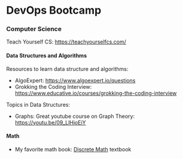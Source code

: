 # DevOps Bootcamp

### Computer Science

Teach Yourself CS: https://teachyourselfcs.com/

#### Data Structures and Algorithms

Resources to learn data structure and algorithms:
- AlgoExpert: https://www.algoexpert.io/questions
- Grokking the Coding Interview: https://www.educative.io/courses/grokking-the-coding-interview

Topics in Data Structures:
- Graphs: Great youtube course on Graph Theory: https://youtu.be/09_LlHjoEiY

#### Math
- My favorite math book: [Discrete Math](https://amzn.to/2RQ35r3) textbook
